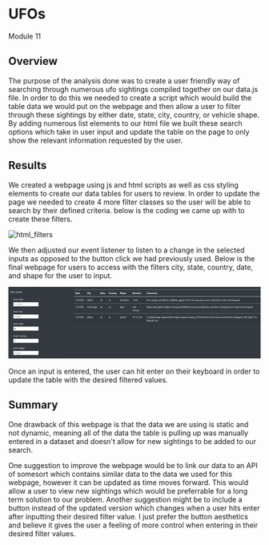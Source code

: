 # UFOs
Module 11

## Overview
The purpose of the analysis done was to create a user friendly way of searching through numerous ufo sightings compiled together on our data.js file. In order to do this we needed to create a script which would build the table data we would put on the webpage and then allow a user to filter through these sightings by either date, state, city, country, or vehicle shape.  By adding numerous list elements to our html file we built these search options which take in user input and update the table on the page to only show the relevant information requested by the user.

## Results

We created a webpage using js and html scripts as well as css styling elements to create our data tables for users to review. In order to update the page we needed to create 4 more filter classes so the user will be able to search by their defined criteria. below is the coding we came up with to create these filters.

![html_filters](https://github.com/sbull32/UFOs_/blob/main/static/images/html_filters_classes.png)

We then adjusted our event listener to listen to a change in the selected inputs as opposed to the button click we had previously used. Below is the final webpage for users to access with the filters city, state, country, date, and shape for the user to input.

![ufo_filters](https://github.com/sbull32/UFOs/blob/main/static/images/filtered_results.png)

Once an input is entered, the user can hit enter on their keyboard in order to update the table with the desired filtered values.

## Summary

One drawback of this webpage is that the data we are using is static and not dynamic, meaning all of the data the table is pulling up was manually entered in a dataset and doesn't allow for new sightings to be added to our search.

One suggestion to improve the webpage would be to link our data to an API of somesort which contains similar data to the data we used for this webpage, however it can be updated as time moves forward. This would allow a user to view new sightings which would be preferrable for a long term solution to our problem. Another suggestion might be to include a button instead of the updated version which changes when a user hits enter after inputting their desired filter value. I just prefer the button aesthetics and believe it gives the user a feeling of more control when entering in their desired filter values.

